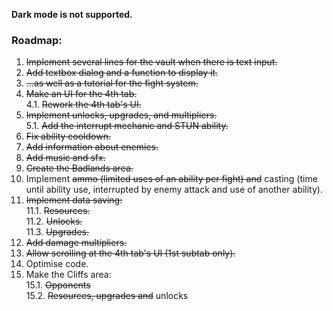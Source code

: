 **Dark mode is not supported.**  

### Roadmap:
1. ~~Implement several lines for the vault when there is text input.~~
2. ~~Add textbox dialog and a function to display it.~~
3. ~~...as well as a tutorial for the fight system.~~
4. ~~Make an UI for the 4th tab.~~  
4.1. ~~Rework the 4th tab's UI.~~
5. ~~Implement unlocks, upgrades, and multipliers.~~  
5.1. ~~Add the interrupt mechanic and STUN ability.~~
6. ~~Fix ability cooldown.~~
7. ~~Add information about enemies.~~
8. ~~Add music and sfx.~~
9. ~~Create the Badlands area.~~
10. Implement ~~ammo (limited uses of an ability per fight) and~~ casting (time until ability use, interrupted by enemy attack and use of another ability).
11. ~~Implement data saving:~~  
11.1. ~~Resources.~~  
11.2. ~~Unlocks.~~  
11.3. ~~Upgrades.~~
12. ~~Add damage multipliers.~~
13. ~~Allow scrolling at the 4th tab's UI (1st subtab only).~~
14. Optimise code.  
15. Make the Cliffs area:  
15.1. ~~Opponents~~  
15.2. ~~Resources, upgrades and~~ unlocks
